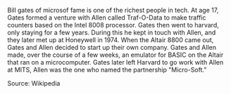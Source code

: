 Bill gates of microsof fame is one of the richest people in tech. At age 17, Gates formed a venture with Allen called Traf-O-Data to make traffic counters based on the Intel 8008 processor. Gates then went to harvard, only staying for a few years. During this he kept in touch with Allen, and they later met up at Honeywell in 1974. When the Altair 8800 came out, Gates and Allen decided to start up their own company. Gates and Allen made, over the course of a few weeks, an emulator for BASIC on the Altair that ran on a microcomputer. Gates later left Harvard to go work with Allen at MITS, Allen was the one who named the partnership "Micro-Soft."

Source: Wikipedia